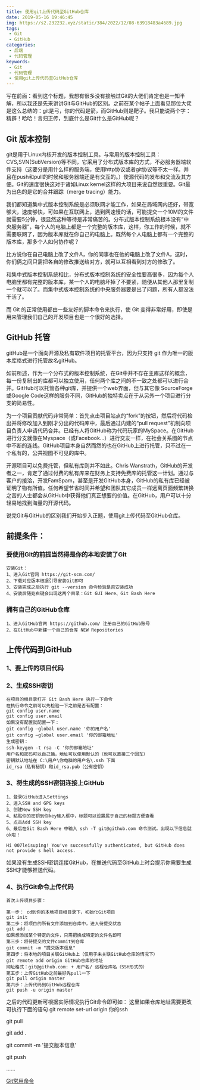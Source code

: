 ```yaml
---
title: 使用git上传代码至GitHub仓库
date: 2019-05-16 19:46:45
img: https://s2.232232.xyz/static/384/2022/12/08-63918483a4689.jpg
tags:
 - Git
 - GitHub
categories: 
 - 后端
 - 代码管理
keywords:
 - Git
 - 代码管理
 - 使用git上传代码至GitHub仓库
---
```

写在前面：看到这个标题，我想有很多没有接触过Git的大佬们肯定也是一知半解，所以我还是先来讲讲Git与GitHub的区别。之前在某个帖子上面看见那位大佬是这么总结的：git是弓，你的代码是箭，而GitHub则是靶子。我只能说两个字：精辟！哈哈！言归正传，到底什么是Git什么是GitHub呢？

## Git 版本控制

git是用于Linux内核开发的版本控制工具。与常用的版本控制工具：CVS,SVN(SubVersion)等不同，它采用了分布式版本库的方式，不必服务器端软件支持（这要分是用什么样的服务端，使用http协议或者git协议等不太一样。并且在push和pull的时候和服务器端还是有交互的。）使源代码的发布和交流及其方便。Git的速度很快这对于诸如Linux kernel这样的大项目来说自然很重要。Git最为出色的是它的合并跟踪（merge tracing）能力。

我们都知道集中式版本控制系统是必须联网才能工作，如果在局域网内还好，带宽够大，速度够快，可如果在互联网上，遇到网速慢的话，可能提交一个10M的文件就需要5分钟，很显然这种等待是非常痛苦的。分布式版本控制系统根本没有“中央服务器”，每个人的电脑上都是一个完整的版本库，这样，你工作的时候，就不需要联网了，因为版本库就在你自己的电脑上。既然每个人电脑上都有一个完整的版本库，那多个人如何协作呢？

比方说你在自己电脑上改了文件A，你的同事也在他的电脑上改了文件A，这时，你们俩之间只需把各自的修改推送给对方，就可以互相看到对方的修改了。

和集中式版本控制系统相比，分布式版本控制系统的安全性要高很多，因为每个人电脑里都有完整的版本库，某一个人的电脑坏掉了不要紧，随便从其他人那里复制一个就可以了。而集中式版本控制系统的中央服务器要是出了问题，所有人都没法干活了。

而 Git 的正常使用都由一些友好的脚本命令来执行，使 Git 变得非常好用，即使是用来管理我们自己的开发项目也是一个很好的选择。

## GitHub 托管


gitHub是一个面向开源及私有软件项目的托管平台，因为只支持 git 作为唯一的版本库格式进行托管故名gitHub。 
 
如前所述，作为一个分布式的版本控制系统，在Git中并不存在主库这样的概念，每一份复制出的库都可以独立使用，任何两个库之间的不一致之处都可以进行合并。GitHub可以托管各种git库，并提供一个web界面，但与其它像 SourceForge或Google Code这样的服务不同，GitHub的独特卖点在于从另外一个项目进行分支的简易性。

为一个项目贡献代码非常简单：首先点击项目站点的“fork”的按钮，然后将代码检出并将修改加入到刚才分出的代码库中，最后通过内建的“pull request”机制向项目负责人申请代码合并。已经有人将GitHub称为代码玩家的MySpace。在GitHub进行分支就像在Myspace（或Facebook…）进行交友一样，在社会关系图的节点中不断的连线。GitHub项目本身自然而然的也在GitHub上进行托管，只不过在一个私有的，公共视图不可见的库中。

开源项目可以免费托管，但私有库则并不如此。Chris Wanstrath，GitHub的开发者之一，肯定了通过付费的私有库来在财务上支持免费库的托管这一计划。通过与客户的接洽，开发FamSpam，甚至是开发GitHub本身，GitHub的私有库已经被证明了物有所值。任何希望节省时间并希望和团队其它成员一样远离页面频繁转换之苦的人士都会从GitHub中获得他们真正想要的价值。在GitHub，用户可以十分轻易地找到海量的开源代码。

说完Git与GitHub的区别我们开始步入正题，使用git上传代码至GitHub仓库。

## 前提条件：
### 要使用Git的前提当然得是你的本地安装了Git

```
安装Git：
1、进入Git官网 https://git-scm.com/
2、下载对应版本根据引导安装Git即可
3、安装完成之后执行 git --version 命令检验是否安装成功
4、安装后随处右键会出现这两个目录：Git GUI Here、Git Bash Here

```
### 拥有自己的GitHub仓库

```
1、进入GitHub官网 https://github.com/ 注册自己的GitHub账号
2、在GitHub中新建一个自己的仓库 NEW Repositories

```

## 上传代码到GitHub
### 1、要上传的项目代码

### 2、生成SSH密钥

```
在项目的根目录打开 Git Bash Here 执行一下命令
在执行命令之前可以先检验一下之前是否有配置：
git config user.name
git config user.email
如果没有配置就配置一下：
git config –global user.name '你的用户名' 
git config –global user.email '你的邮箱地址'
生成密钥：
ssh-keygen -t rsa -C '你的邮箱地址'
用户名和密码可以自己输，地址可以使用默认的（也可以直接三个回车）
密钥默认地址在 C:\用户\你电脑的用户名\.ssh 下面
id_rsa（私有秘钥）和id_rsa.pub（公有密钥）

```
### 3、将生成的SSH密钥连接上GitHub

```
1、登录GitHub进入Settings
2、进入SSH and GPG keys
3、创建New SSH key
4、粘贴你的密钥到你key输入框中，标题可以设置属于自己的标题方便查看
5、点击Add SSH key
6、最后在Git Bash Here 中输入 ssh -T git@github.com 命令测试。出现以下信息就ok啦！

Hi 007leisuping! You've successfully authenticated, but GitHub does not provide s hell access.

```

如果没有生成SSH密钥连接GitHub，在推送代码至GitHub上时会提示你需要生成SSH才能够推送代码。

### 4、执行Git命令上传代码

```
首次上传项目步骤：

第一步： cd到你的本地项目根目录下，初始化Git项目
git init
第二步：将项目的所有文件添加到仓库中，进入待提交状态
git add .
如果想添加某个特定的文件，只需把换成特定的文件名即可
第三步：将待提交的文件commit到仓库
git commit -m "提交版本信息"
第四步：将本地的项目关联GitHub上（仅用于未关联GitHub仓库的情况下）
git remote add origin GitHub仓库的地址
网址格式：git@github.com: + 用户名/ 远程仓库名（SSH形式的）
第五步：上传GitHub之前最好先pull一下
git pull origin master
第六步：上传代码到GitHub远程仓库
git push -u origin master

```


之后的代码更新可根据实际情况执行Git命令即可如：
这里如果仓库地址需要更改可执行下面的语句
git remote set-url origin 你的ssh

git pull

git add .

git commit -m '提交版本信息'

git push

......

[Git常用命令](https://www.runoob.com/git/git-basic-operations.html)





